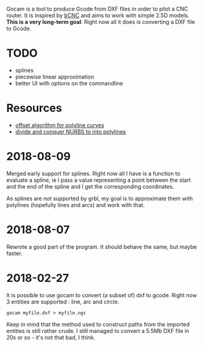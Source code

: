 Gocam is a tool to produce Gcode from DXF files in order to pilot a CNC router. It is inspired by [bCNC](https://github.com/vlachoudis/bCNC/) and aims to work with simple 2.5D models. **This is a very long-term goal**. Right now all it does is converting a DXF file to Gcode.

# TODO

- splines
- piecewise linear approximation
- better UI with options on the commandline

# Resources

- [offset algorithm for polyline curves](https://seant23.files.wordpress.com/2010/11/anoffsetalgorithm.pdf)
- [divide and conquer NURBS to into polylines](https://www.bfft.de/en/techblog-eng/bfft-techblog-mai-divide-and-conquer-nurbs-into-polylines/)

# 2018-08-09

Merged early support for splines. Right now all I have is a function to evaluate a spline, ie I pass a value representing a point between the start and the end of the spline and I get the corresponding coordinates.

As splines are not supported by grbl, my goal is to approximate them with polylines (hopefully lines and arcs) and work with that.

# 2018-08-07

Rewrote a good part of the program. It should behave the same, but maybe faster.

# 2018-02-27

It is possible to use gocam to convert (a subset of) dxf to gcode. Right now 3 entities are supported : line, arc and circle.

    gocam myfile.dxf > myfile.ngc

Keep in mind that the method used to construct paths from the imported entities is still rather crude. I still managed to convert a 5.5Mb DXF file in 20s or so - it's not that bad, I think.
